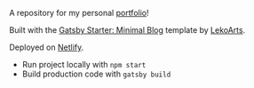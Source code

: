 A repository for my personal [portfolio](https://abullard.netlify.app)!

Built with the [Gatsby Starter: Minimal Blog](https://github.com/LekoArts/gatsby-starter-minimal-blog) template by [LekoArts](https://www.lekoarts.de/?utm_source=minimal-blog&utm_medium=Starter).

Deployed on [Netlify](https://www.netlify.com/).

* Run project locally with `npm start`
* Build production code with `gatsby build`
